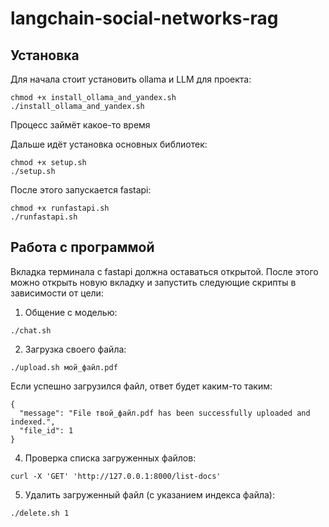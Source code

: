 # langchain-social-networks-rag

## Установка

 Для начала стоит установить ollama и LLM для проекта:
 
```
chmod +x install_ollama_and_yandex.sh
./install_ollama_and_yandex.sh
```
Процесс займёт какое-то время

Дальше идёт установка основных библиотек:

```
chmod +x setup.sh
./setup.sh
```

После этого запускается fastapi:
```
chmod +x runfastapi.sh
./runfastapi.sh
```

## Работа с программой
Вкладка терминала с fastapi должна оставаться открытой. После этого можно открыть новую вкладку и запустить следующие скрипты в зависимости от цели:
1. Общение с моделью:

```
./chat.sh
```
2. Загрузка своего файла:

```
./upload.sh мой_файл.pdf

```
Если успешно загрузился файл, ответ будет каким-то таким:
```
{
  "message": "File твой_файл.pdf has been successfully uploaded and indexed.",
  "file_id": 1
}
```

4. Проверка списка загруженных файлов:
```
curl -X 'GET' 'http://127.0.0.1:8000/list-docs'
```
5. Удалить загруженный файл (c указанием индекса файла):
```
./delete.sh 1
```


